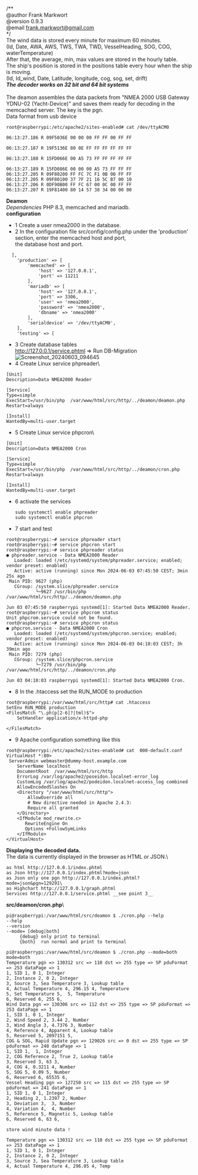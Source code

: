 /** \
@author Frank Markwort\
@version 0.9.3\
@email frank.markwort@gmail.com\
*/\
The wind data is stored every minute for maximum 60 minutes.\
(Id, Date, AWA, AWS, TWS, TWA, TWD, VesselHeading, SOG, COG, waterTemperature)\
After that, the average, min, max values ​​are stored in the hourly table.\
The ship's position is stored in the positions table every hour when the ship is moving.\
(Id, Id_wind, Date, Latitude, longitude, cog, sog, set, drift)\
***The decoder works on 32 bit and 64 bit systems***\
\
The deamon assembles the data packets from "NMEA 2000 USB Gateway YDNU-02 (Yacht-Device)" and saves them ready for decoding in the memcached server. The key is the pgn.\
Data format from usb device
```
root@raspberrypi:/etc/apache2/sites-enabled# cat /dev/ttyACM0

06:13:27.186 R 09F5036E 00 00 00 FF FF 00 FF FF

06:13:27.187 R 19F5136E 80 0E FF FF FF FF FF FF

06:13:27.188 R 15FD066E 00 A5 73 FF FF FF FF FF

06:13:27.189 R 15FD086E 00 00 00 A5 73 FF FF FF
06:13:27.205 R 09F80200 FF FC 7C F1 0B 00 FF FF
06:13:27.205 R 09F80100 37 7F 21 16 5C B7 00 10
06:13:27.206 R 0DF90B00 FF FC 67 00 0C 00 FF FF
06:13:27.207 R 19F81400 80 14 57 38 34 00 00 00
```
**Deamon**\
_Dependencies_
PHP 8.3, memcached and mariadb.\
**configuration**
- 1 Create a user nmea2000 in the database.
- 2 In the configuration file src/config/config.php under the 'production' section, enter the memcached host and port, \
the database host and port.
```
  ],
    'production' => [
        'memcached' => [
            'host' => '127.0.0.1',
            'port' => 11211
        ],
        'mariadb' => [
            'host' => '127.0.0.1',
            'port' => 3306,
            'user' => 'nmea2000',
            'password' => 'nmea2000',
            'dbname' => 'nmea2000'
        ],
        'serialdevice' => '/dev/ttyACM0',
    ],
    'testing' => [
```
- 3 Create database tables \
  http://127.0.0.1/service.phtml => Run DB-Migration \
![Screenshot_20240603_094645](https://github.com/FrankMarkwort/poseidon2/assets/78704564/20989006-c8cd-4fc9-8d62-c76d3a09b841)
- 4 Create Linux service phpreader\
```root@raspberrypi:~# cat /etc/systemd/system/phpreader.service
[Unit]
Description=Data NMEA2000 Reader

[Service]
Type=simple
ExecStart=/usr/bin/php  /var/www/html/src/http/../deamon/deamon.php
Restart=always

[Install]
WantedBy=multi-user.target
```
- 5 Create Linux service phpcron\
```root@raspberrypi:~# cat /etc/systemd/system/phpcron.service 
[Unit]
Description=Data NMEA2000 Cron

[Service]
Type=simple
ExecStart=/usr/bin/php  /var/www/html/src/http/../deamon/cron.php
Restart=always

[Install]
WantedBy=multi-user.target
```
- 6 activate the services
  ```
  sudo systemctl enable phpreader
  sudo systemctl enable phpcron
  ```
- 7 start and test
```
root@raspberrypi:~# service phpreader start
root@raspberrypi:~# service phpcron start
root@raspberrypi:~# service phpreader status
● phpreader.service - Data NMEA2000 Reader
   Loaded: loaded (/etc/systemd/system/phpreader.service; enabled; vendor preset: enabled)
   Active: active (running) since Mon 2024-06-03 07:45:50 CEST; 3min 25s ago
 Main PID: 9627 (php)
   CGroup: /system.slice/phpreader.service
           └─9627 /usr/bin/php /var/www/html/src/http/../deamon/deamon.php

Jun 03 07:45:50 raspberrypi systemd[1]: Started Data NMEA2000 Reader.
root@raspberrypi:~# service phpcrom status
Unit phpcrom.service could not be found.
root@raspberrypi:~# service phpcron status
● phpcron.service - Data NMEA2000 Cron
   Loaded: loaded (/etc/systemd/system/phpcron.service; enabled; vendor preset: enabled)
   Active: active (running) since Mon 2024-06-03 04:10:03 CEST; 3h 39min ago
 Main PID: 7279 (php)
   CGroup: /system.slice/phpcron.service
           └─7279 /usr/bin/php /var/www/html/src/http/../deamon/cron.php

Jun 03 04:10:03 raspberrypi systemd[1]: Started Data NMEA2000 Cron.
```
- 8 In the .htaccess set the RUN_MODE to production
```
root@raspberrypi:/var/www/html/src/http# cat .htaccess
SetEnv RUN_MODE production
<FilesMatch "\.ph(p[2-6]?|tml)$">
    SetHandler application/x-httpd-php

</FilesMatch>
```
- 9 Apache configuration something like this
```
root@raspberrypi:/etc/apache2/sites-enabled# cat  000-default.conf 
VirtualHost *:80>
 ServerAdmin webmaster@dummy-host.example.com
    ServerName localhost 
    DocumentRoot  /var/www/html/src/http  
    ErrorLog /var/log/apache2/poseidon.localnet-error_log
    CustomLog /var/log/apache2/podeidon.localnet-access_log combined
    AllowEncodedSlashes On
    <Directory "/var/www/html/src/http">
        AllowOverride all
        # New directive needed in Apache 2.4.3:
        Require all granted    
    </Directory>
    <IfModule mod_rewrite.c>
       RewriteEngine On
       Options +FollowSymLinks
    </IfModule>
</VirtualHost>
```
**Displaying the decoded data.**\
The data is currently displayed in the browser as HTML or JSON.\
```
as html http://127.0.0.1/index.phtml
as Json http://127.0.0.1/index.phtml?mode=json
as Json only one pgn http://127.0.0.1/index.phtml?mode=json&pgn=129291\
as Highchart http://127.0.0.1/graph.phtml
Services http://127.0.0.1/service.phtml __see point 3__
```
**src/deamon/cron.php**\
```
pi@raspberrypi:/var/www/html/src/deamon $ ./cron.php --help
--help
--version
--mode= [debug|both]
     {debug} only print to terminal
     {both}  run normal and print to terminal

pi@raspberrypi:/var/www/html/src/deamon $ ./cron.php --mode=both
mode=both
Temperature pgn => 130312 src => 110 dst => 255 type => SP pduFormat => 253 dataPage => 1
1, SID 1, 0 1, Integer
2, Instance 2, 0 2, Integer
3, Source 3, Sea Temperature 3, Lookup table
4, Actual Temperature 4, 296.15 4, Temperature
5, Set Temperature 5,  5, Temperature
6, Reserved 6, 255 6, 
Wind Data pgn => 130306 src => 112 dst => 255 type => SP pduFormat => 253 dataPage => 1
1, SID 1, 0 1, Integer
2, Wind Speed 2, 3.44 2, Number
3, Wind Angle 3, 4.7376 3, Number
4, Reference 4, Apparent 4, Lookup table
5, Reserved 5, 2097151 5, 
COG & SOG, Rapid Update pgn => 129026 src => 0 dst => 255 type => SP pduFormat => 248 dataPage => 1
1, SID 1,  1, Integer
2, COG Reference 2, True 2, Lookup table
3, Reserved 3, 63 3, 
4, COG 4, 0.3211 4, Number
5, SOG 5, 0.09 5, Number
6, Reserved 6, 65535 6, 
Vessel Heading pgn => 127250 src => 115 dst => 255 type => SP pduFormat => 241 dataPage => 1
1, SID 1, 0 1, Integer
2, Heading 2, 1.2397 2, Number
3, Deviation 3,  3, Number
4, Variation 4,  4, Number
5, Reference 5, Magnetic 5, Lookup table
6, Reserved 6, 63 6, 

store wind minute data !

Temperature pgn => 130312 src => 110 dst => 255 type => SP pduFormat => 253 dataPage => 1
1, SID 1, 0 1, Integer
2, Instance 2, 0 2, Integer
3, Source 3, Sea Temperature 3, Lookup table
4, Actual Temperature 4, 296.05 4, Temp    
```
